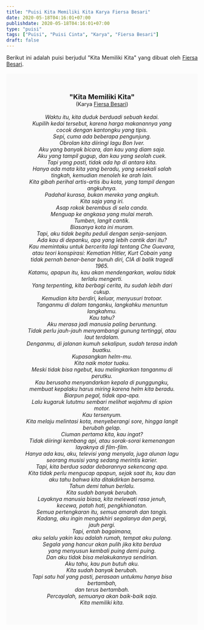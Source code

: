 ```yaml
---
title: "Puisi Kita Memiliki Kita Karya Fiersa Besari"
date: 2020-05-18T04:16:01+07:00
publishdate: 2020-05-18T04:16:01+07:00
type: "puisi"
tags: ["Puisi", "Puisi Cinta", "Karya", "Fiersa Besari"]
draft: false
---
```


<div dir="ltr" style="text-align: left;" trbidi="on"><div dir="ltr" style="text-align: left;" trbidi="on"><div style="text-align: justify;">Berikut ini adalah puisi berjudul "Kita Memiliki Kita" yang dibuat oleh <a href="https://www.youtube.com/user/fiersabesari" target="_blank">Fiersa Besari</a>. </div><br /><div style="background: #FAFAFA; font-size: 14px; padding: 50px; text-align: center;"><span style="font-size: 18px;"><b>"Kita Memiliki Kita"</b></span><br />(Karya <a href="https://www.sekata.web.id/tags/fiersa-besari" target="_blank">Fiersa Besari</a>) <br /><br /><i>Waktu itu, kita duduk berduadi sebuah kedai.<br />
Kupilih kedai tersebut, karena harga makanannya yang cocok dengan kantongku yang tipis.<br />
Sepi, cuma ada beberapa pengunjung.<br />
Obrolan kita diiringi lagu Bon Iver.<br />
Aku yang banyak bicara, dan kau yang diam saja.<br />
Aku yang tampil gugup, dan kau yang seolah cuek.<br />
Tapi yang pasti, tidak ada hp di antara kita.<br />
Hanya ada mata kita yang beradu, yang sesekali salah tingkah, kemudian menoleh ke arah lain.<br />
Kita gibah perihal artis-artis ibu kota, yang tampil dengan angkuhnya.<br />
Padahal kurasa, bukan mereka yang angkuh.<br />
Kita saja yang iri.<br />
Asap rokok berembus di sela canda.<br />
Menguap ke angkasa yang mulai merah.<br />
Tumben, langit cantik.<br />
Biasanya kota ini muram.<br />
Tapi, aku tidak begitu peduli dengan senja-senjaan.<br />
Ada kau di depanku, apa yang lebih cantik dari itu?<br />
Kau memintaku untuk bercerita lagi tentang Che Guevara, atau teori konspirasi: Kematian Hitler, Kurt Cobain yang tidak pernah benar-benar bunuh diri, CIA di balik tragedi 1965.<br />
Katamu, apapun itu, kau akan mendengarkan, walau tidak terlalu mengerti.<br />
Yang terpenting, kita berbagi cerita, itu sudah lebih dari cukup.<br />
Kemudian kita berdiri, keluar, menyusuri trotoar.<br />
Tanganmu di dalam tanganku, langkahku menuntun langkahmu.<br />
Kau tahu?<br />
Aku merasa jadi manusia paling beruntung.<br />
Tidak perlu jauh-jauh menyambangi gunung tertinggi, atau laut terdalam.<br />
Denganmu, di jalanan kumuh sekalipun, sudah terasa indah buatku.<br />
Kupasangkan helm-mu.<br />
Kita naik motor tuaku.<br />
Meski tidak bisa ngebut, kau melingkarkan tanganmu di perutku.<br />
Kau berusaha menyandarkan kepala di punggungku,<br />
membuat kepalaku harus miring karena helm kita beradu.<br />
Biarpun pegal, tidak apa-apa.<br />
Lalu kugaruk lututmu sembari melihat wajahmu di spion motor.<br />
Kau tersenyum.<br />
Kita melaju melintasi kota, menyeberangi sore, hingga langit berubah gelap.<br />
Ciuman pertama kita, kau ingat?<br />
Tidak diiringi kembang api, atau sorak-sorai kemenangan layaknya di film-film.<br />
Hanya ada kau, aku, televisi yang menyala, juga alunan lagu seorang musisi yang sedang merintis karier.<br />
Tapi, kita berdua sadar debarannya sekencang apa.<br />
Kita tidak perlu mengucap apapun, sejak saat itu, kau dan aku tahu bahwa kita ditakdirkan bersama.<br />
Tahun demi tahun berlalu.<br />
Kita sudah banyak berubah.<br />
Layaknya manusia biasa, kita melewati rasa jenuh,<br />
kecewa, patah hati, pengkhianatan.<br />
Semua pertengkaran itu, semua amarah dan tangis.<br />
Kadang, aku ingin mengakhiri segalanya dan pergi,<br />
jauh pergi.<br />
Tapi, entah bagaimana,<br />
aku selalu yakin kau adalah rumah, tempat aku pulang.<br />
Segala yang hancur akan pulih jika kita berdua<br />
yang menyusun kembali puing demi puing.<br />
Dan aku tidak bisa melakukannya sendirian.<br />
Aku tahu, kau pun butuh aku.<br />
Kita sudah banyak berubah.<br />
Tapi satu hal yang pasti, perasaan untukmu hanya bisa bertambah,<br />
dan terus bertambah.<br />
Percayalah, semuanya akan baik-baik saja.<br />
Kita memiliki kita.</i></div></div></div>
